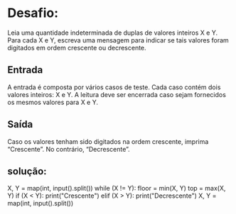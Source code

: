 # Desafio:
Leia uma quantidade indeterminada de duplas de valores inteiros X e Y. Para cada X e Y, escreva uma mensagem para indicar se tais valores foram digitados em ordem crescente ou decrescente.

## Entrada
A entrada é composta por vários casos de teste. Cada caso contém dois valores inteiros: X e Y. A leitura deve ser encerrada caso sejam fornecidos os mesmos valores para X e Y.

## Saída
Caso os valores tenham sido digitados na ordem crescente, imprima “Crescente”. No contrário, “Decrescente”.

## solução:
X, Y = map(int, input().split())
while (X != Y):
    floor = min(X, Y)
    top = max(X, Y)
    if (X < Y):
        print("Crescente")
    elif (X > Y):
        print("Decrescente")
    X, Y = map(int, input().split())